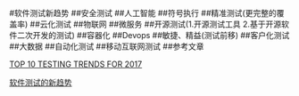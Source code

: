 #软件测试新趋势
##安全测试
##人工智能
##符号执行
##精准测试(更完整的覆盖率)
##云化测试
##物联网
##微服务
##开源测试(1.开源测试工具 2.基于开源软件二次开发的测试)
##容器化
##Devops
##敏捷、精益(测试前移)
##客户化测试
##大数据
##自动化测试
##移动互联网测试
##参考文章

[TOP 10 TESTING TRENDS FOR 2017](http://www.logigear.com/magazine/top-10-testing-trends-for-2017/)

[软件测试的新趋势](http://www.infoq.com/cn/articles/new-trends-of-software-testing)
